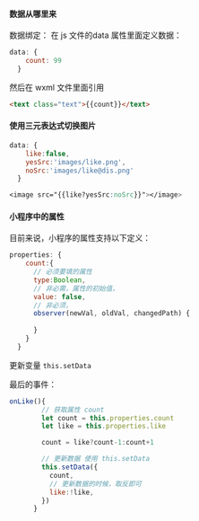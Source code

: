 #### 数据从哪里来

数据绑定：
在 js 文件的data 属性里面定义数据：
```javascript
data: {
    count: 99
  }
```
然后在 wxml 文件里面引用
```html
<text class="text">{{count}}</text>
```
#### 使用三元表达式切换图片

```javascript
data: {
    like:false,
    yesSrc:'images/like.png',
    noSrc:'images/like@dis.png'
  }
```

```css
<image src="{{like?yesSrc:noSrc}}"></image>
```
#### 小程序中的属性

目前来说，小程序的属性支持以下定义：
```javascript
properties: {
    count:{
      // 必须要填的属性
      type:Boolean,
      // 非必需，属性的初始值，
      value: false,
      // 非必须，
      observer(newVal, oldVal, changedPath) {
        
      }
    }
  }
```

更新变量 
`this.setData`

最后的事件：
```javascript
onLike(){
        // 获取属性 count
        let count = this.properties.count
        let like = this.properties.like

        count = like?count-1:count+1

        // 更新数据 使用 this.setData
        this.setData({
          count,
          // 更新数据的时候，取反即可
          like:!like,
        })
      }
```
